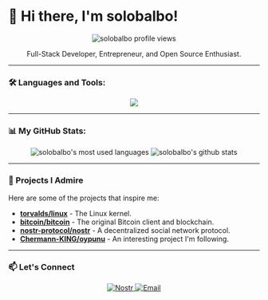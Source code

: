 # 👋 Hi there, I'm solobalbo!

<p align="center">
  <img src="https://komarev.com/ghpvc/?username=solobalbo&label=Profile%20views&color=blueviolet" alt="solobalbo profile views"/>
</p>

<div align="center">
  Full-Stack Developer, Entrepreneur, and Open Source Enthusiast.
</div>

---

### 🛠️ Languages and Tools:
<p align="center">
  <a href="https://skillicons.dev">
    <img src="https://skillicons.dev/icons?i=html,css,js,react,nextjs,django,react" />
  </a>
</p>

---

### 📊 My GitHub Stats:
<p align="center">
  <img align="center" src="https://github-readme-stats.vercel.app/api/top-langs/?username=solobalbo&layout=compact&theme=vision-friendly-dark" alt="solobalbo's most used languages" />
  <img align="center" src="https://github-readme-stats.vercel.app/api?username=solobalbo&show_icons=true&include_all_commits=true&count_private=true&theme=vision-friendly-dark&cache_seconds=3600" alt="solobalbo's github stats" />
</p>

---

### 🌟 Projects I Admire
Here are some of the projects that inspire me:
- **[torvalds/linux](https://github.com/torvalds/linux)** - The Linux kernel.
- **[bitcoin/bitcoin](https://github.com/bitcoin/bitcoin)** - The original Bitcoin client and blockchain.
- **[nostr-protocol/nostr](https://github.com/nostr-protocol/nostr)** - A decentralized social network protocol.
- **[Chermann-KING/oypunu](https://github.com/Chermann-KING/oypunu)** - An interesting project I'm following.

---

### 📫 Let's Connect
<p align="center">
  <a href="https://primal.net/p/nprofile1qqsrrk3zznv58dkm9xzghln78nuwcquqq9zpfurvmkcwatxf4ujs3cssgehcf" target="_blank">
    <img src="https://img.shields.io/badge/Nostr-8E44AD?style=for-the-badge&logo=nostr&logoColor=white" alt="Nostr"/>
  </a>
  <a href="mailto:dadajamesk@protonmail.com" target="_blank">
    <img src="https://img.shields.io/badge/Email-dadakoko@tutanota.com-blue?style=for-the-badge&logo=tutanota&logoColor=white" alt="Email"/>
  </a>
</p>
